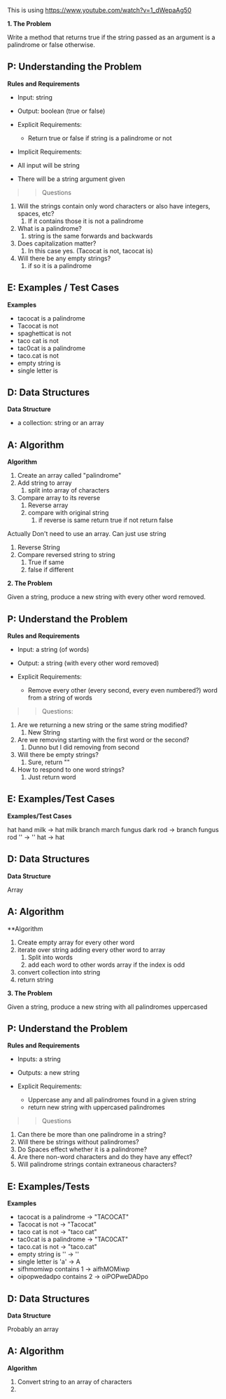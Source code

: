 This is using https://www.youtube.com/watch?v=1_dWepaAg50

**1. The Problem**

Write a method that returns true if the string passed as an argument is a palindrome or false otherwise.

## P: Understanding the Problem
**Rules and Requirements**

- Input: string
- Output: boolean (true or false)

- Explicit Requirements:
  - Return true or false if string is a palindrome or not

- Implicit Requirements:
- All input will be string

- There will be a string argument given

>> Questions
1. Will the strings contain only word characters or also have integers, spaces, etc?
   1. If it contains those it is not a palindrome
2. What is a palindrome?
   1. string is the same forwards and backwards
3. Does capitalization matter?
   1. In this case yes. (Tacocat is not, tacocat is)
4. Will there be any empty strings?
   1. if so it is a palindrome

## E: Examples / Test Cases
**Examples**

- tacocat is a palindrome
- Tacocat is not 
- spaghetticat is not
- taco cat is not
- tac0cat is a palindrome
- taco.cat is not
- empty string is
- single letter is

## D: Data Structures
**Data Structure**

- a collection: string or an array

## A: Algorithm
**Algorithm**

1.  Create an array called "palindrome"
2.  Add string to array
    1.  split into array of characters
3.  Compare array to its reverse
    1.  Reverse array
    2.  compare with original string
        1.  if reverse is same return true if not return false

Actually Don't need to use an array. Can just use string
1. Reverse String
2. Compare reversed string to string
   1. True if same
   2. false if different


**2. The Problem**

Given a string, produce a new string with every other word removed.

## P: Understand the Problem
**Rules and Requirements**

- Input: a string (of words)
- Output: a string (with every other word removed)

- Explicit Requirements:
  - Remove every other (every second, every even numbered?) word from a string of words

>>Questions:
1. Are we returning a new string or the same string modified?
   1. New String
2. Are we removing starting with the first word or the second?
   1. Dunno but I did removing from second
3. Will there be empty strings?
   1. Sure, return ""
4. How to respond to one word strings?
   1. Just return word

## E: Examples/Test Cases
**Examples/Test Cases**

hat hand milk                 -> hat milk
branch march fungus dark rod  -> branch fungus rod
''                            -> ''
hat                           -> hat

## D: Data Structures
**Data Structure**

Array

## A: Algorithm
**Algorithm

1. Create empty array for every other word
2. iterate over string adding every other word to array
   1. Split into words
   2. add each word to other words array if the index is odd
3. convert collection into string
4. return string

**3. The Problem**

Given a string, produce a new string with all palindromes uppercased

## P: Understand the Problem
**Rules and Requirements**

- Inputs: a string
- Outputs: a new string

- Explicit Requirements:
  - Uppercase any and all palindromes found in a  given string
  - return new string with uppercased palindromes

>>Questions
1. Can there be more than one palindrome in a string?
2. Will there be strings without palindromes?
3. Do Spaces effect whether it is a palindrome?
4. Are there non-word characters and do they have any effect?
5. Will palindrome strings contain extraneous characters?

## E: Examples/Tests
**Examples**

- tacocat is a palindrome -> "TACOCAT"
- Tacocat is not          -> "Tacocat"
- taco cat is not         -> "taco cat"
- tac0cat is a palindrome -> "TAC0CAT"
- taco.cat is not         -> "taco.cat"
- empty string is   ''    -> ''
- single letter is 'a'    -> A 
- sifhmomiwp contains 1   -> aifhMOMiwp
- oipopwedadpo contains 2 -> oiPOPweDADpo


## D: Data Structures
**Data Structure**

Probably an array

## A: Algorithm
**Algorithm**

1. Convert string to an array of characters
2. 